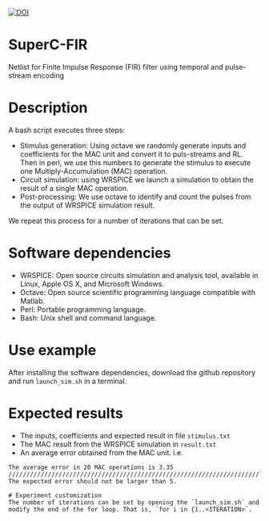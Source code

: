 [![DOI](https://zenodo.org/badge/DOI/10.5281/zenodo.5746714.svg)](https://doi.org/10.5281/zenodo.5746714)

# SuperC-FIR
Netlist for Finite Impulse Response (FIR) filter using temporal and pulse-stream encoding

# Description

A bash script executes three steps: 
* Stimulus generation: Using octave we randomly generate inputs and coefficients for the MAC unit and convert it to puls-streams and RL. Then in perl, we use this numbers to generate the stimulus to execute one Multiply-Accumulation (MAC) operation. 
* Circuit simulation: using WRSPICE we launch a simulation to obtain the result of a single MAC operation.
* Post-processing: We use octave to identify and count the pulses from the output of WRSPICE simulation result.

We repeat this process for a number of iterations that can be set. 

# Software dependencies

* WRSPICE: Open source circuits simulation and analysis tool, available in Linux, Apple OS X, and Microsoft Windows. 
* Octave: Open source scientific programming language compatible with Matlab. 
* Perl: Portable programming language. 
* Bash: Unix shell and command language.

# Use example

After installing the software dependencies, download the github repository and run `launch_sim.sh` in a terminal. 

# Expected results

* The inputs, coefficients and expected result in file `stimulus.txt`
* The MAC result from the WRSPICE simulation in `result.txt`
* An average error obtained from the MAC unit. i.e.
```//////////////////////////////////////////////////////////////////////
The average error in 20 MAC operations is 3.35
//////////////////////////////////////////////////////////////////////```
The expected error should not be larger than 5.

# Experiment customization
The number of iterations can be set by opening the `launch_sim.sh` and modify the end of the for loop. That is, `for i in {1..<ITERATION>`.

